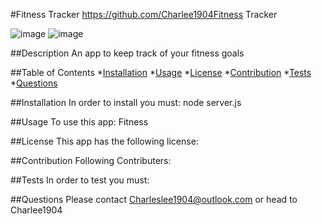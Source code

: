 
 #Fitness Tracker
  https://github.com/Charlee1904Fitness Tracker
  
  ![image](https://user-images.githubusercontent.com/30184051/126404918-921a7906-c489-40e8-8a9c-3eb85bf3ea19.png)
 ![image](https://user-images.githubusercontent.com/30184051/126404939-9d9705c3-7896-40d1-bb92-1ae70b716f5e.png)

##Description
  An app to keep track of your fitness goals

  ##Table of Contents
  *[Installation](##Installation)
  *[Usage](##Usage)
  *[License](##License)
  *[Contribution](##Contribution)
  *[Tests](##Tests)
  *[Questions](##Questions)

  ##Installation
  In order to install you must: node server.js

  ##Usage 
  To use this app: Fitness

  ##License
  This app has the following license: 

  ##Contribution 
  Following Contributers: 

  ##Tests
  In order to test you must: 

  ##Questions
  Please contact Charleslee1904@outlook.com or head to Charlee1904

